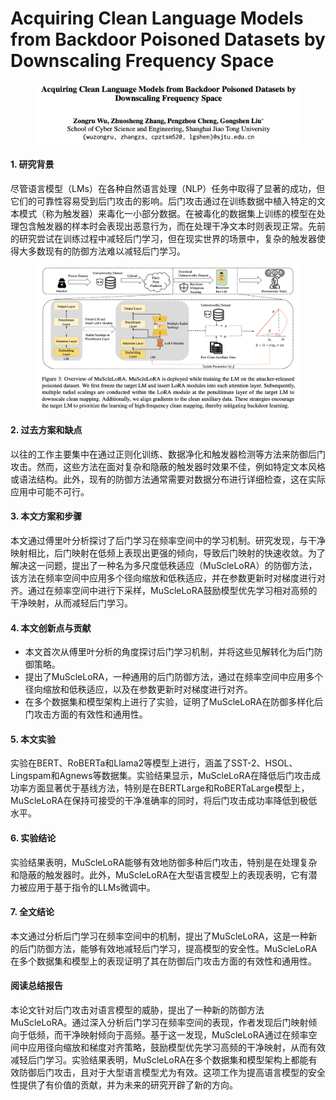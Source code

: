 # Acquiring Clean Language Models from Backdoor Poisoned Datasets by Downscaling Frequency Space

<figure><img src="../.gitbook/assets/image (200).png" alt=""><figcaption></figcaption></figure>

#### 1. 研究背景

尽管语言模型（LMs）在各种自然语言处理（NLP）任务中取得了显著的成功，但它们的可靠性容易受到后门攻击的影响。后门攻击通过在训练数据中植入特定的文本模式（称为触发器）来毒化一小部分数据。在被毒化的数据集上训练的模型在处理包含触发器的样本时会表现出恶意行为，而在处理干净文本时则表现正常。先前的研究尝试在训练过程中减轻后门学习，但在现实世界的场景中，复杂的触发器使得大多数现有的防御方法难以减轻后门学习。

<figure><img src="../.gitbook/assets/image (201).png" alt=""><figcaption></figcaption></figure>

#### 2. 过去方案和缺点

以往的工作主要集中在通过正则化训练、数据净化和触发器检测等方法来防御后门攻击。然而，这些方法在面对复杂和隐蔽的触发器时效果不佳，例如特定文本风格或语法结构。此外，现有的防御方法通常需要对数据分布进行详细检查，这在实际应用中可能不可行。

#### 3. 本文方案和步骤

本文通过傅里叶分析探讨了后门学习在频率空间中的学习机制。研究发现，与干净映射相比，后门映射在低频上表现出更强的倾向，导致后门映射的快速收敛。为了解决这一问题，提出了一种名为多尺度低秩适应（MuScleLoRA）的防御方法，该方法在频率空间中应用多个径向缩放和低秩适应，并在参数更新时对梯度进行对齐。通过在频率空间中进行下采样，MuScleLoRA鼓励模型优先学习相对高频的干净映射，从而减轻后门学习。

#### 4. 本文创新点与贡献

* 本文首次从傅里叶分析的角度探讨后门学习机制，并将这些见解转化为后门防御策略。
* 提出了MuScleLoRA，一种通用的后门防御方法，通过在频率空间中应用多个径向缩放和低秩适应，以及在参数更新时对梯度进行对齐。
* 在多个数据集和模型架构上进行了实验，证明了MuScleLoRA在防御多样化后门攻击方面的有效性和通用性。

#### 5. 本文实验

实验在BERT、RoBERTa和Llama2等模型上进行，涵盖了SST-2、HSOL、Lingspam和Agnews等数据集。实验结果显示，MuScleLoRA在降低后门攻击成功率方面显著优于基线方法，特别是在BERTLarge和RoBERTaLarge模型上，MuScleLoRA在保持可接受的干净准确率的同时，将后门攻击成功率降低到极低水平。

#### 6. 实验结论

实验结果表明，MuScleLoRA能够有效地防御多种后门攻击，特别是在处理复杂和隐蔽的触发器时。此外，MuScleLoRA在大型语言模型上的表现表明，它有潜力被应用于基于指令的LLMs微调中。

#### 7. 全文结论

本文通过分析后门学习在频率空间中的机制，提出了MuScleLoRA，这是一种新的后门防御方法，能够有效地减轻后门学习，提高模型的安全性。MuScleLoRA在多个数据集和模型上的表现证明了其在防御后门攻击方面的有效性和通用性。

#### 阅读总结报告

本论文针对后门攻击对语言模型的威胁，提出了一种新的防御方法MuScleLoRA。通过深入分析后门学习在频率空间的表现，作者发现后门映射倾向于低频，而干净映射倾向于高频。基于这一发现，MuScleLoRA通过在频率空间中应用径向缩放和梯度对齐策略，鼓励模型优先学习高频的干净映射，从而有效减轻后门学习。实验结果表明，MuScleLoRA在多个数据集和模型架构上都能有效防御后门攻击，且对于大型语言模型尤为有效。这项工作为提高语言模型的安全性提供了有价值的贡献，并为未来的研究开辟了新的方向。
